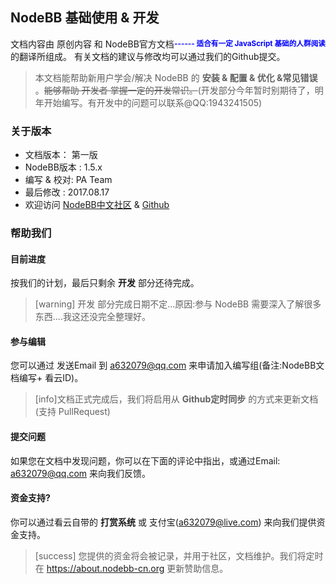 ## NodeBB 基础使用 & 开发
<small style="float:right;color:blue;">

**------ 适合有一定 JavaScript 基础的人群阅读** 
</small>

文档内容由 原创内容 和 NodeBB官方文档 的翻译所组成。
有关文档的建议与修改均可以通过我们的Github提交。

> 本文档能帮助新用户学会/解决 NodeBB 的 **安装 & 配置 & 优化 &常见错误** 。~~能够帮助 开发者 掌握一定的开发常识。~~(开发部分今年暂时别期待了，明年开始编写。有开发中的问题可以联系@QQ:1943241505)

### 关于版本
* 文档版本： 第一版
* NodeBB版本 : 1.5.x
* 编写 & 校对: PA Team
* 最后修改 : 2017.08.17
* 欢迎访问 [NodeBB中文社区](https://community.nodebb-cn.org ) & [Github](https://github.com/NodeBB-China/)

### 帮助我们

#### 目前进度
按我们的计划，最后只剩余 **开发** 部分还待完成。

>[warning] 开发 部分完成日期不定...原因:参与 NodeBB 需要深入了解很多东西....我这还没完全整理好。

#### 参与编辑
您可以通过 发送Email 到 [a632079@qq.com](mailto:a632079@qq.com) 来申请加入编写组(备注:NodeBB文档编写+ 看云ID)。

>[info]文档正式完成后，我们将启用从 **Github定时同步** 的方式来更新文档(支持 PullRequest)

#### 提交问题
如果您在文档中发现问题，你可以在下面的评论中指出，或通过Email:  [a632079@qq.com](mailto:a632079@qq.com) 来向我们反馈。

#### 资金支持?
你可以通过看云自带的 **打赏系统**  或 支付宝(a632079@live.com) 来向我们提供资金支持。

>[success] 您提供的资金将会被记录，并用于社区，文档维护。我们将定时在 https://about.nodebb-cn.org 更新赞助信息。